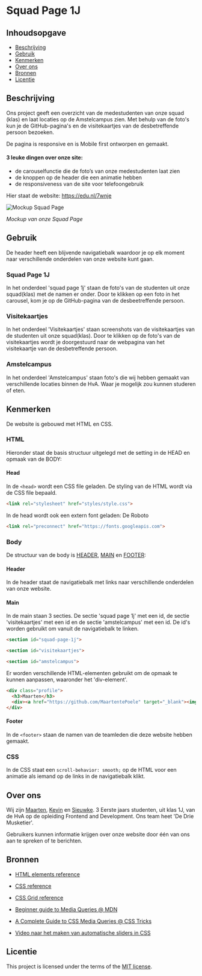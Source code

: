 # Squad Page 1J

## Inhoudsopgave
- [Beschrijving](#beschrijving)
- [Gebruik](#gebruik)
- [Kenmerken](#kenmerken)
- [Over ons](#over-ons)
- [Bronnen](#bronnen)
- [Licentie](#licentie)
  
## Beschrijving
Ons project geeft een overzicht van de medestudenten van onze squad (klas) en laat locaties op de Amstelcampus zien. 
Met behulp van de foto's kun je de GitHub-pagina's en de visitekaartjes van de desbetreffende persoon bezoeken.

De pagina is responsive en is Mobile first ontworpen en gemaakt.

#### 3 leuke dingen over onze site:
- de carouselfunctie die de foto’s van onze medestudenten laat zien
- de knoppen op de header die een animatie hebben
- de responsiveness van de site voor telefoongebruik

Hier staat de website: https://edu.nl/7wnje 


![Mockup Squad Page](https://maartentepoele.github.io/your-tribe-squad-page/assets/all-devices-black.png)

*Mockup van onze Squad Page*

## Gebruik

De header heeft een blijvende navigatiebalk waardoor je op elk moment naar verschillende onderdelen van onze website kunt gaan.

### Squad Page 1J
In het onderdeel 'squad page 1j' staan de foto's van de studenten uit onze squad(klas) met de namen er onder. Door te klikken op een foto in het carousel, kom je op de GitHub-pagina van de desbeetreffende persoon. 

### Visitekaartjes
In het onderdeel 'Visitekaartjes' staan screenshots van de visitekaartjes van de studenten uit onze squad(klas). Door te klikken op de foto's van de visitekaartjes wordt je doorgestuurd naar de webpagina van het visitekaartje van de desbetreffende persoon. 

### Amstelcampus
In het onderdeel 'Amstelcampus' staan foto's die wij hebben gemaakt van verschillende locaties binnen de HvA. Waar je mogelijk zou kunnen studeren of eten. 


## Kenmerken
De website is gebouwd met HTML en CSS.

### HTML
Hieronder staat de basis structuur uitgelegd met de setting in de HEAD en opmaak van de BODY:

#### Head
In de `<head>` wordt een CSS file geladen. De styling van de HTML wordt via de CSS file bepaald.


```HTML
<link rel="stylesheet" href="styles/style.css">
```

In de head wordt ook een extern font geladen: De Roboto

```HTML
<link rel="preconnect" href="https://fonts.googleapis.com">
```

### Body
De structuur van de body is [HEADER](#header), [MAIN](#main) en [FOOTER](#footer):

#### Header
In de header staat de navigatiebalk met links naar verschillende onderdelen van onze website.

#### Main
In de main staan 3 secties. De sectie 'squad page 1j' met een id, de sectie 'visitekaartjes' met een id en de sectie 'amstelcampus' met een id. De id's worden gebruikt om vanuit de navigatiebalk te linken.

```HTML
<section id="squad-page-1j">

<section id="visitekaartjes">

<section id="amstelcampus">
```

Er worden verschillende HTML-elementen gebruikt om de opmaak te kunnen aanpassen, waaronder het 'div-element'.

```HTML
<div class="profile">
  <h3>Maarten</h3>
  <div><a href="https://github.com/MaartentePoele" target="_blank"><img src="assets/1J/Squad1J-Maarten.JPG" alt=""></a></div>
</div>
```

#### Footer
In de `<footer>` staan de namen van de teamleden die deze website hebben gemaakt. 

### CSS
In de CSS staat een `scroll-behavior: smooth;` op de HTML voor een animatie als iemand op de links in de navigatiebalk klikt.

## Over ons
Wij zijn [Maarten](https://github.com/MaartentePoele), [Kevin](https://github.com/toasterbath0758) en [Sieuwke](https://github.com/SieuwkeSheta). 3 Eerste jaars studenten, uit klas 1J, van de HvA op de opleiding Frontend and Development. Ons team heet 'De Drie Musketier'.

Gebruikers kunnen informatie krijgen over onze website door één van ons aan te spreken of te berichten.

## Bronnen
- [HTML elements reference](https://developer.mozilla.org/en-US/docs/Web/HTML/Reference/Elements)

- [CSS reference](https://developer.mozilla.org/en-US/docs/Web/CSS/Reference)

- [CSS Grid reference](https://css-tricks.com/snippets/css/complete-guide-grid/)

- [Beginner guide to Media Queries @ MDN](https://developer.mozilla.org/en-US/docs/Learn_web_development/Core/CSS_layout/Media_queries)

- [A Complete Guide to CSS Media Queries @ CSS Tricks](https://css-tricks.com/a-complete-guide-to-css-media-queries/)

- [Video naar het maken van automatische sliders in CSS](https://www.youtube.com/watch?v=3Z780EOzIQs&t=67s&ab_channel=TheMuteDev)

## Licentie

This project is licensed under the terms of the [MIT license](./LICENSE).


